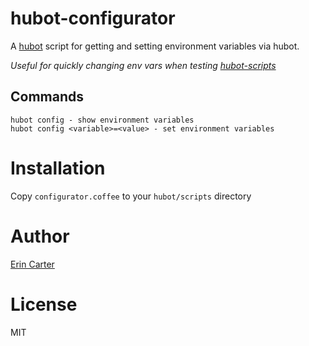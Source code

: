 # hubot-configurator
A [hubot](https://github.com/github/hubot) script for getting and setting environment variables via hubot.

_Useful for quickly changing env vars when testing [hubot-scripts](https://github.com/github/hubot-scripts)_

## Commands

    hubot config - show environment variables
    hubot config <variable>=<value> - set environment variables

# Installation

Copy `configurator.coffee` to your `hubot/scripts` directory

# Author

[Erin Carter](http://github.com/ecarter)

# License

MIT

